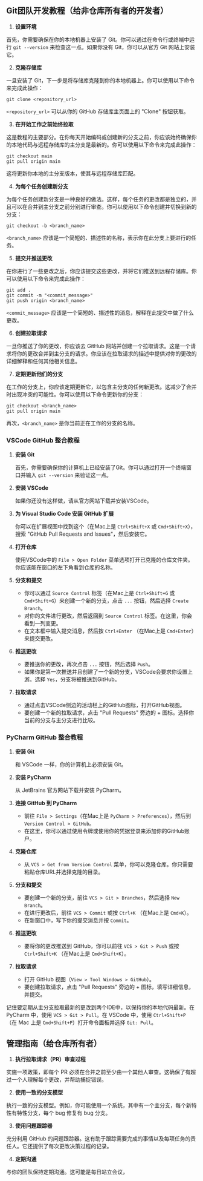 
## **Git团队开发教程**（给非仓库所有者的开发者） 

1. **设置环境**

首先，你需要确保在你的本地机器上安装了 Git。你可以通过在命令行或终端中运行 `git --version` 来检查这一点。如果你没有 Git，你可以从官方 Git 网站上安装它。

2. **克隆存储库**

一旦安装了 Git，下一步是将存储库克隆到你的本地机器上。你可以使用以下命令来完成此操作：
```
git clone <repository_url>
```
`<repository_url>` 可以从你的 GitHub 存储库主页面上的 "Clone" 按钮获取。

3. **在开始工作之前始终拉取**

这是教程的主要部分。在你每天开始编码或创建新的分支之前，你应该始终确保你的本地代码与远程存储库的主分支是最新的。你可以使用以下命令来完成此操作：
```
git checkout main
git pull origin main
```
这将更新你本地的主分支版本，使其与远程存储库匹配。

4. **为每个任务创建新分支**

为每个任务创建新分支是一种良好的做法。这样，每个任务的更改都是独立的，并且可以在合并到主分支之前分别进行审查。你可以使用以下命令创建并切换到新的分支：
```
git checkout -b <branch_name>
```
`<branch_name>` 应该是一个简短的、描述性的名称，表示你在此分支上要进行的任务。

5. **提交并推送更改**

在你进行了一些更改之后，你应该提交这些更改，并将它们推送到远程存储库。你可以使用以下命令来完成此操作：
```
git add .
git commit -m "<commit_message>"
git push origin <branch_name>
```
`<commit_message>` 应该是一个简短的、描述性的消息，解释在此提交中做了什么更改。

6. **创建拉取请求**

一旦你推送了你的更改，你应该去 GitHub 网站并创建一个拉取请求。这是一个请求将你的更改合并到主分支的请求。你应该在拉取请求的描述中提供对你的更改的详细解释和任何其他相关信息。

7. **定期更新他们的分支**

在工作的分支上，你应该定期更新它，以包含主分支的任何新更改。这减少了合并时出现冲突的可能性。你可以使用以下命令更新你的分支：
```
git checkout <branch_name>
git pull origin main
```
再次，`<branch_name>` 是你当前正在工作的分支的名称。



### **VSCode GitHub 整合教程**

1. **安装 Git**

   首先，你需要确保你的计算机上已经安装了Git。你可以通过打开一个终端窗口并输入 `git --version` 来验证这一点。

2. **安装 VSCode**

   如果你还没有这样做，请从官方网站下载并安装VSCode。

3. **为 Visual Studio Code 安装 GitHub 扩展**

   你可以在扩展视图中找到这个（在Mac上是 `Ctrl+Shift+X` 或 `Cmd+Shift+X`），搜索 "GitHub Pull Requests and Issues"，然后安装它。

4. **打开仓库**

   使用VSCode中的 `File > Open Folder` 菜单选项打开已克隆的仓库文件夹。你应该能在窗口的左下角看到仓库的名称。

5. **分支和提交**

   - 你可以通过 `Source Control` 标签（在Mac上是 `Ctrl+Shift+G` 或 `Cmd+Shift+G`）来创建一个新的分支，点击 `...` 按钮，然后选择 `Create Branch`。
   - 对你的文件进行更改，然后返回到 `Source Control` 标签。在这里，你会看到一列变更。
   - 在文本框中输入提交消息，然后按 `Ctrl+Enter` （在Mac上是 `Cmd+Enter`）来提交更改。

6. **推送更改**

   - 要推送你的更改，再次点击 `...` 按钮，然后选择 `Push`。
   - 如果你是第一次推送并且创建了一个新的分支，VSCode会要求你设置上游。选择 `Yes`，分支将被推送到GitHub。

7. **拉取请求**

   - 通过点击VSCode侧边的活动栏上的GitHub图标，打开GitHub视图。
   - 要创建一个新的拉取请求，点击 "Pull Requests" 旁边的 + 图标。选择你当前的分支与主分支进行比较。

### **PyCharm GitHub 整合教程**

1. **安装 Git**

   和 VSCode 一样，你的计算机上必须安装 Git。

2. **安装 PyCharm**

   从 JetBrains 官方网站下载并安装 PyCharm。

3. **连接 GitHub 到 PyCharm**

   - 前往 `File > Settings`（在Mac上是 `PyCharm > Preferences`），然后到 `Version Control > GitHub`。
   - 在这里，你可以通过使用令牌或使用你的凭据登录来添加你的GitHub账户。

4. **克隆仓库**

   - 从 `VCS > Get from Version Control` 菜单，你可以克隆仓库。你只需要粘贴仓库URL并选择克隆的目录。

5. **分支和提交**

   - 要创建一个新的分支，前往 `VCS > Git > Branches`，然后选择 `New Branch`。
   - 在进行更改后，前往 `VCS > Commit` 或按 `Ctrl+K` （在Mac上是 `Cmd+K`）。
   - 在新窗口中，写下你的提交消息并按 `Commit`。

6. **推送更改**

   - 要将你的更改推送到 GitHub，你可以前往 `VCS > Git > Push` 或按 `Ctrl+Shift+K` （在Mac上是 `Cmd+Shift+K`）。

7. **拉取请求**

   - 打开 GitHub 视图（`View > Tool Windows > GitHub`）。
   - 要创建拉取请求，点击 "Pull Requests" 旁边的 + 图标，填写详细信息，并提交。

记住要定期从主分支拉取最新的更改到两个IDE中，以保持你的本地代码最新。在 PyCharm 中，使用 `VCS > Git > Pull`。在 VSCode 中，使用 `Ctrl+Shift+P` （在 Mac 上是 `Cmd+Shift+P`）打开命令面板并选择 `Git: Pull`。

## **管理指南**（给仓库所有者）

1. **执行拉取请求（PR）审查过程**

实施一项政策，即每个 PR 必须在合并之前至少由一个其他人审查。这确保了有超过一个人理解每个更改，并帮助捕捉错误。

2. **使用一致的分支模型**

执行一致的分支模型。例如，你可能使用一个系统，其中有一个主分支，每个新特性有特性分支，每个 bug 修复有 bug 分支。

3. **使用问题跟踪器**

充分利用 GitHub 的问题跟踪器。这有助于跟踪需要完成的事情以及每项任务的责任人。它还提供了每次更改决策过程的记录。

4. **定期沟通**

与你的团队保持定期沟通。这可能是每日站立会议，